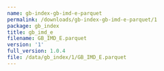 ```yaml
---
name: gb-index-gb-imd-e-parquet
permalink: /downloads/gb-index-gb-imd-e-parquet/1
package: gb_index
title: gb_imd_e
filename: GB_IMD_E.parquet
version: '1'
full_version: 1.0.4
file: /data/gb_index/1/GB_IMD_E.parquet
---
```

